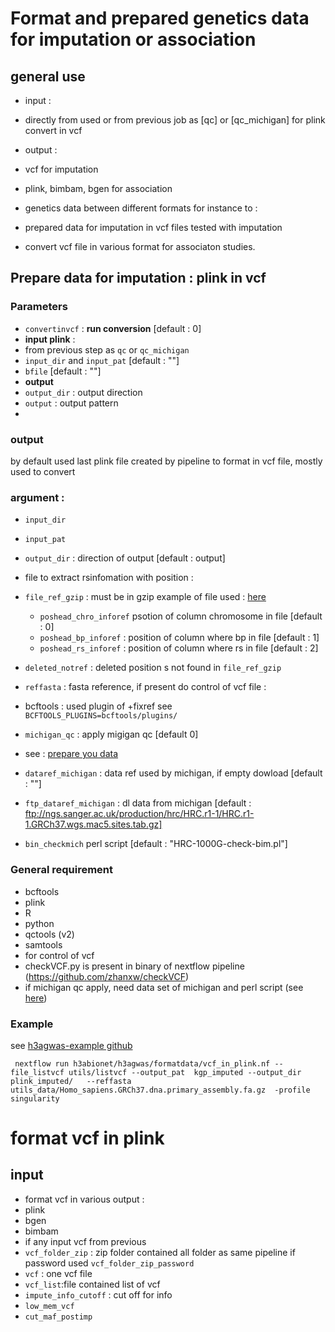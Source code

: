 # Format and prepared genetics data for imputation or association

## general use 
* input :
 * directly from used or from previous job as [qc] or [qc_michigan]  for plink convert in vcf

* output : 
 *  vcf for imputation
 * plink, bimbam, bgen for association 

* genetics data between  different formats for instance to :
 * prepared data for imputation in vcf files tested with imputation 
 * convert vcf file in various format for associaton studies.

## Prepare data for imputation : plink in vcf

### Parameters
* `convertinvcf` : **run conversion** [default : 0]
* **input plink** :
 * from previous step as `qc` or `qc_michigan`
 * `input_dir` and `input_pat` [default : ""]
 * `bfile` [default : ""]
* **output**
 * `output_dir` : output  direction
 * `output` : output pattern
* 

### output 
by default used last plink file created by pipeline to format in vcf file, mostly used to convert 





### argument :
* `input_dir`
* `input_pat`
* `output_dir` : direction of output [default : output]
* file to extract rsinfomation with position :
 * `file_ref_gzip` : must be in gzip example of file used : [here](ftp://ftp.ncbi.nlm.nih.gov/snp/organisms/human_9606_b151_GRCh37p13/VCF/All_20180423.vcf.gz)
    * `poshead_chro_inforef` psotion of column chromosome in file  [default : 0]
    * `poshead_bp_inforef` : position of column where bp in file [default : 1]
    * `poshead_rs_inforef` : position of column where rs in file  [default : 2]
* `deleted_notref` : deleted position s not found in `file_ref_gzip`
* `reffasta` : fasta reference, if present do control of vcf file :

* bcftools : used plugin of +fixref see `BCFTOOLS_PLUGINS=bcftools/plugins/`
* `michigan_qc` : apply migigan qc [default 0]
 * see : [prepare you data](https://imputationserver.readthedocs.io/en/latest/prepare-your-data/)
 * `dataref_michigan` : data ref used by michigan, if empty dowload [default : ""]
 * `ftp_dataref_michigan` : dl data from michigan [default : ftp://ngs.sanger.ac.uk/production/hrc/HRC.r1-1/HRC.r1-1.GRCh37.wgs.mac5.sites.tab.gz]
 * `bin_checkmich` perl script [default : "HRC-1000G-check-bim.pl"]

### General requirement 
* bcftools
* plink
* R
* python
* qctools (v2)
* samtools
* for control of vcf
 * checkVCF.py is present in binary of nextflow pipeline (https://github.com/zhanxw/checkVCF)
 * if michigan qc apply, need data set of michigan and perl script (see [here](https://imputationserver.readthedocs.io/en/latest/prepare-your-data/))

### Example 

see [h3agwas-example github](https://github.com/h3abionet/h3agwas-examples)
```
 nextflow run h3abionet/h3agwas/formatdata/vcf_in_plink.nf --file_listvcf utils/listvcf --output_pat  kgp_imputed --output_dir plink_imputed/   --reffasta utils_data/Homo_sapiens.GRCh37.dna.primary_assembly.fa.gz  -profile singularity
```

# format vcf in plink
## input 
* format vcf in various output :
 * plink
 * bgen
 * bimbam
* if any input vcf from previous 
 * `vcf_folder_zip` : zip folder contained all folder as same pipeline if password used `vcf_folder_zip_password`
 * `vcf` : one vcf file 
 * `vcf_list`:file contained list of vcf
* `impute_info_cutoff` : cut off for info
* `low_mem_vcf`
* `cut_maf_postimp`
